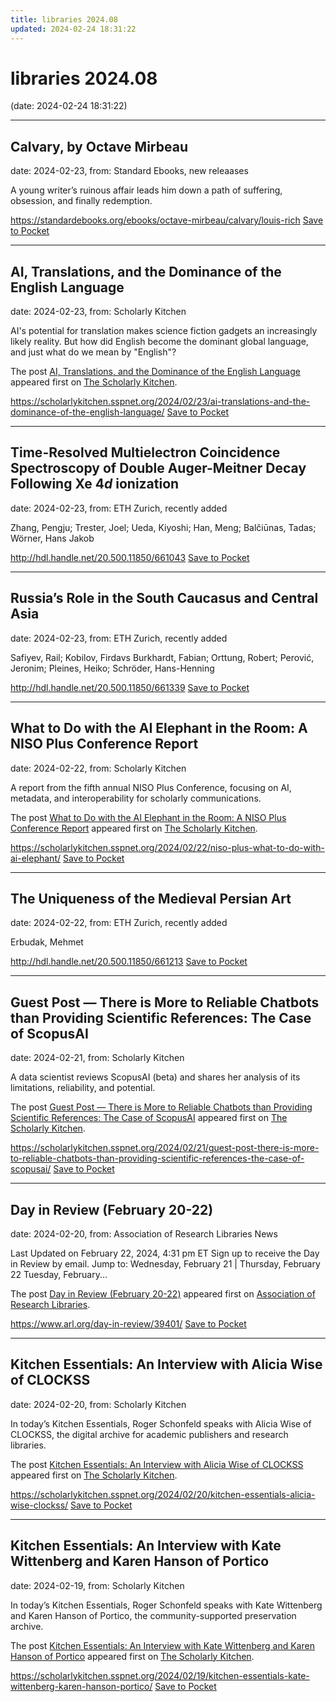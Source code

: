 ```yaml
---
title: libraries 2024.08
updated: 2024-02-24 18:31:22
---
```


# libraries 2024.08

(date: 2024-02-24 18:31:22)

---

## Calvary, by Octave Mirbeau

date: 2024-02-23, from: Standard Ebooks, new releaases

A young writer’s ruinous affair leads him down a path of suffering, obsession, and finally redemption.

<span class="feed-item-link">
<a href="https://standardebooks.org/ebooks/octave-mirbeau/calvary/louis-rich">https://standardebooks.org/ebooks/octave-mirbeau/calvary/louis-rich</a> <a href="https://getpocket.com/save" class="pocket-btn" data-lang="en" data-save-url="https://standardebooks.org/ebooks/octave-mirbeau/calvary/louis-rich">Save to Pocket</a>
</span>

---

## AI, Translations, and the Dominance of the English Language

date: 2024-02-23, from: Scholarly Kitchen

<p>AI's potential for translation makes science fiction gadgets an increasingly likely reality. But how did English become the dominant global language, and just what do we mean by "English"?</p>
<p>The post <a href="https://scholarlykitchen.sspnet.org/2024/02/23/ai-translations-and-the-dominance-of-the-english-language/">AI, Translations, and the Dominance of the English Language</a> appeared first on <a href="https://scholarlykitchen.sspnet.org">The Scholarly Kitchen</a>.</p>


<span class="feed-item-link">
<a href="https://scholarlykitchen.sspnet.org/2024/02/23/ai-translations-and-the-dominance-of-the-english-language/">https://scholarlykitchen.sspnet.org/2024/02/23/ai-translations-and-the-dominance-of-the-english-language/</a> <a href="https://getpocket.com/save" class="pocket-btn" data-lang="en" data-save-url="https://scholarlykitchen.sspnet.org/2024/02/23/ai-translations-and-the-dominance-of-the-english-language/">Save to Pocket</a>
</span>

---

## Time-Resolved Multielectron Coincidence Spectroscopy of Double Auger-Meitner Decay Following Xe 4$d$ ionization

date: 2024-02-23, from: ETH Zurich, recently added

Zhang, Pengju; Trester, Joel; Ueda, Kiyoshi; Han, Meng; Balčiūnas, Tadas; Wörner, Hans Jakob

<span class="feed-item-link">
<a href="http://hdl.handle.net/20.500.11850/661043">http://hdl.handle.net/20.500.11850/661043</a> <a href="https://getpocket.com/save" class="pocket-btn" data-lang="en" data-save-url="http://hdl.handle.net/20.500.11850/661043">Save to Pocket</a>
</span>

---

## Russia’s Role in the South Caucasus and Central Asia

date: 2024-02-23, from: ETH Zurich, recently added

Safiyev, Rail; Kobilov, Firdavs
Burkhardt, Fabian; Orttung, Robert; Perović, Jeronim; Pleines, Heiko; Schröder, Hans-Henning

<span class="feed-item-link">
<a href="http://hdl.handle.net/20.500.11850/661339">http://hdl.handle.net/20.500.11850/661339</a> <a href="https://getpocket.com/save" class="pocket-btn" data-lang="en" data-save-url="http://hdl.handle.net/20.500.11850/661339">Save to Pocket</a>
</span>

---

## What to Do with the AI Elephant in the Room: A NISO Plus Conference Report

date: 2024-02-22, from: Scholarly Kitchen

<p>A report from the fifth annual NISO Plus Conference, focusing on AI, metadata, and interoperability for scholarly communications.</p>
<p>The post <a href="https://scholarlykitchen.sspnet.org/2024/02/22/niso-plus-what-to-do-with-ai-elephant/">What to Do with the AI Elephant in the Room: A NISO Plus Conference Report</a> appeared first on <a href="https://scholarlykitchen.sspnet.org">The Scholarly Kitchen</a>.</p>


<span class="feed-item-link">
<a href="https://scholarlykitchen.sspnet.org/2024/02/22/niso-plus-what-to-do-with-ai-elephant/">https://scholarlykitchen.sspnet.org/2024/02/22/niso-plus-what-to-do-with-ai-elephant/</a> <a href="https://getpocket.com/save" class="pocket-btn" data-lang="en" data-save-url="https://scholarlykitchen.sspnet.org/2024/02/22/niso-plus-what-to-do-with-ai-elephant/">Save to Pocket</a>
</span>

---

## The Uniqueness of the Medieval Persian Art

date: 2024-02-22, from: ETH Zurich, recently added

Erbudak, Mehmet

<span class="feed-item-link">
<a href="http://hdl.handle.net/20.500.11850/661213">http://hdl.handle.net/20.500.11850/661213</a> <a href="https://getpocket.com/save" class="pocket-btn" data-lang="en" data-save-url="http://hdl.handle.net/20.500.11850/661213">Save to Pocket</a>
</span>

---

## Guest Post — There is More to Reliable Chatbots than Providing Scientific References: The Case of ScopusAI

date: 2024-02-21, from: Scholarly Kitchen

<p>A data scientist reviews ScopusAI (beta) and shares her analysis of its limitations, reliability, and potential.</p>
<p>The post <a href="https://scholarlykitchen.sspnet.org/2024/02/21/guest-post-there-is-more-to-reliable-chatbots-than-providing-scientific-references-the-case-of-scopusai/">Guest Post &#8212; There is More to Reliable Chatbots than Providing Scientific References: The Case of ScopusAI</a> appeared first on <a href="https://scholarlykitchen.sspnet.org">The Scholarly Kitchen</a>.</p>


<span class="feed-item-link">
<a href="https://scholarlykitchen.sspnet.org/2024/02/21/guest-post-there-is-more-to-reliable-chatbots-than-providing-scientific-references-the-case-of-scopusai/">https://scholarlykitchen.sspnet.org/2024/02/21/guest-post-there-is-more-to-reliable-chatbots-than-providing-scientific-references-the-case-of-scopusai/</a> <a href="https://getpocket.com/save" class="pocket-btn" data-lang="en" data-save-url="https://scholarlykitchen.sspnet.org/2024/02/21/guest-post-there-is-more-to-reliable-chatbots-than-providing-scientific-references-the-case-of-scopusai/">Save to Pocket</a>
</span>

---

## Day in Review (February 20-22)

date: 2024-02-20, from: Association of Research Libraries News

<p>Last Updated on February 22, 2024, 4:31 pm ET Sign up to receive the Day in Review by email. Jump to: Wednesday, February 21 &#124; Thursday, February 22 Tuesday, February...</p>
<p>The post <a href="https://www.arl.org/day-in-review/39401/">Day in Review (February 20-22)</a> appeared first on <a href="https://www.arl.org">Association of Research Libraries</a>.</p>


<span class="feed-item-link">
<a href="https://www.arl.org/day-in-review/39401/">https://www.arl.org/day-in-review/39401/</a> <a href="https://getpocket.com/save" class="pocket-btn" data-lang="en" data-save-url="https://www.arl.org/day-in-review/39401/">Save to Pocket</a>
</span>

---

## Kitchen Essentials: An Interview with Alicia Wise of CLOCKSS

date: 2024-02-20, from: Scholarly Kitchen

<p>In today’s Kitchen Essentials, Roger Schonfeld speaks with Alicia Wise of CLOCKSS, the digital archive for academic publishers and research libraries. </p>
<p>The post <a href="https://scholarlykitchen.sspnet.org/2024/02/20/kitchen-essentials-alicia-wise-clockss/">Kitchen Essentials: An Interview with Alicia Wise of CLOCKSS</a> appeared first on <a href="https://scholarlykitchen.sspnet.org">The Scholarly Kitchen</a>.</p>


<span class="feed-item-link">
<a href="https://scholarlykitchen.sspnet.org/2024/02/20/kitchen-essentials-alicia-wise-clockss/">https://scholarlykitchen.sspnet.org/2024/02/20/kitchen-essentials-alicia-wise-clockss/</a> <a href="https://getpocket.com/save" class="pocket-btn" data-lang="en" data-save-url="https://scholarlykitchen.sspnet.org/2024/02/20/kitchen-essentials-alicia-wise-clockss/">Save to Pocket</a>
</span>

---

## Kitchen Essentials: An Interview with Kate Wittenberg and Karen Hanson of Portico

date: 2024-02-19, from: Scholarly Kitchen

<p>In today’s Kitchen Essentials, Roger Schonfeld speaks with Kate Wittenberg and Karen Hanson of Portico, the community-supported preservation archive.</p>
<p>The post <a href="https://scholarlykitchen.sspnet.org/2024/02/19/kitchen-essentials-kate-wittenberg-karen-hanson-portico/">Kitchen Essentials: An Interview with Kate Wittenberg and Karen Hanson of Portico</a> appeared first on <a href="https://scholarlykitchen.sspnet.org">The Scholarly Kitchen</a>.</p>


<span class="feed-item-link">
<a href="https://scholarlykitchen.sspnet.org/2024/02/19/kitchen-essentials-kate-wittenberg-karen-hanson-portico/">https://scholarlykitchen.sspnet.org/2024/02/19/kitchen-essentials-kate-wittenberg-karen-hanson-portico/</a> <a href="https://getpocket.com/save" class="pocket-btn" data-lang="en" data-save-url="https://scholarlykitchen.sspnet.org/2024/02/19/kitchen-essentials-kate-wittenberg-karen-hanson-portico/">Save to Pocket</a>
</span>



<script type="text/javascript">!function(d,i){if(!d.getElementById(i)){var j=d.createElement("script");j.id=i;j.src="https://widgets.getpocket.com/v1/j/btn.js?v=1";var w=d.getElementById(i);d.body.appendChild(j);}}(document,"pocket-btn-js");</script>

